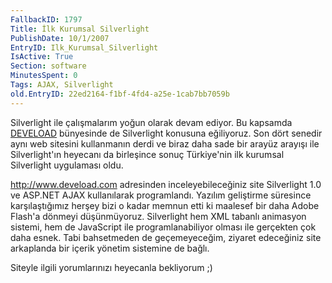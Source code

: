 ```yaml
---
FallbackID: 1797
Title: İlk Kurumsal Silverlight
PublishDate: 10/1/2007
EntryID: Ilk_Kurumsal_Silverlight
IsActive: True
Section: software
MinutesSpent: 0
Tags: AJAX, Silverlight
old.EntryID: 22ed2164-f1bf-4fd4-a25e-1cab7bb7059b
---
```

Silverlight ile çalışmalarım yoğun olarak devam ediyor. Bu kapsamda
[DEVELOAD](http://www.deveload.com) bünyesinde de Silverlight konusuna
eğiliyoruz. Son dört senedir aynı web sitesini kullanmanın derdi ve
biraz daha sade bir arayüz arayışı ile Silverlight'ın heyecanı da
birleşince sonuç Türkiye'nin ilk kurumsal Silverlight uygulaması oldu.

<http://www.deveload.com> adresinden inceleyebileceğiniz site
Silverlight 1.0 ve ASP.NET AJAX kullanılarak programlandı. Yazılım
geliştirme süresince karşılaştığımız herşey bizi o kadar memnun etti ki
maalesef bir daha Adobe Flash'a dönmeyi düşünmüyoruz. Silverlight hem
XML tabanlı animasyon sistemi, hem de JavaScript ile programlanabiliyor
olması ile gerçekten çok daha esnek. Tabi bahsetmeden de geçemeyeceğim,
ziyaret edeceğiniz site arkaplanda bir içerik yönetim sistemine de
bağlı.

Siteyle ilgili yorumlarınızı heyecanla bekliyorum ;)


